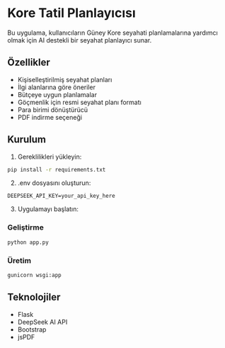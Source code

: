 # Kore Tatil Planlayıcısı

Bu uygulama, kullanıcıların Güney Kore seyahati planlamalarına yardımcı olmak için AI destekli bir seyahat planlayıcı sunar.

## Özellikler

- Kişiselleştirilmiş seyahat planları
- İlgi alanlarına göre öneriler
- Bütçeye uygun planlamalar
- Göçmenlik için resmi seyahat planı formatı
- Para birimi dönüştürücü
- PDF indirme seçeneği

## Kurulum

1. Gereklilikleri yükleyin:

```bash
pip install -r requirements.txt
```

2. .env dosyasını oluşturun:

```
DEEPSEEK_API_KEY=your_api_key_here
```

3. Uygulamayı başlatın:

### Geliştirme
```bash
python app.py
```

### Üretim
```bash
gunicorn wsgi:app
```

## Teknolojiler

- Flask
- DeepSeek AI API
- Bootstrap
- jsPDF 